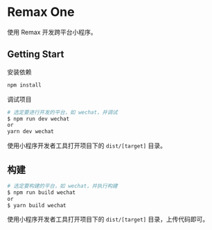 # Remax One

使用 Remax 开发跨平台小程序。

## Getting Start

安装依赖

```bash
npm install
```

调试项目

```bash
# 选定要进行开发的平台，如 wechat，并调试
$ npm run dev wechat
or
yarn dev wechat
```

使用小程序开发者工具打开项目下的 `dist/[target]` 目录。

## 构建

```bash
# 选定要构建的平台，如 wechat，并执行构建
$ npm run build wechat
or
$ yarn build wechat
```

使用小程序开发者工具打开项目下的 `dist/[target]` 目录，上传代码即可。
